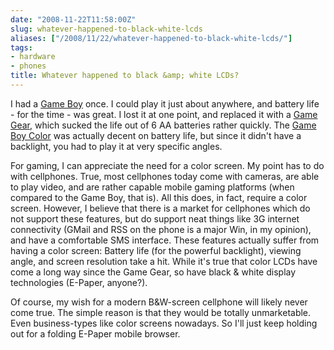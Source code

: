 ```yaml
---
date: "2008-11-22T11:58:00Z"
slug: whatever-happened-to-black-white-lcds
aliases: ["/2008/11/22/whatever-happened-to-black-white-lcds/"]
tags:
- hardware
- phones
title: Whatever happened to black &amp; white LCDs?
---
```


I had a [Game Boy](http://en.wikipedia.org/wiki/Game_boy) once. I could play it
just about anywhere, and battery life - for the time - was great. I lost it at
one point, and replaced it with a [Game
Gear](http://en.wikipedia.org/wiki/Game_gear), which sucked the life out of 6
AA batteries rather quickly. The [Game Boy
Color](http://en.wikipedia.org/wiki/Game_Boy_Color) was actually decent on
battery life, but since it didn't have a backlight, you had to play it at very
specific angles.

For gaming, I can appreciate the need for a color screen. My point has to do
with cellphones. True, most cellphones today come with cameras, are able to
play video, and are rather capable mobile gaming platforms (when compared to
the Game Boy, that is). All this does, in fact, require a color screen.
However, I believe that there is a market for cellphones which do not support
these features, but do support neat things like 3G internet connectivity (GMail
and RSS on the phone is a major Win, in my opinion), and have a comfortable SMS
interface. These features actually suffer from having a color screen: Battery
life (for the powerful backlight), viewing angle, and screen resolution take a
hit. While it's true that color LCDs have come a long way since the Game Gear,
so have black & white display technologies (E-Paper, anyone?).

Of course, my wish for a modern B&W-screen cellphone will likely never come
true. The simple reason is that they would be totally unmarketable. Even
business-types like color screens nowadays. So I'll just keep holding out for a
folding E-Paper mobile browser.
